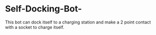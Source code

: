 # Self-Docking-Bot-
This bot can dock itself to a charging station and make a 2 point contact with a socket to charge itself.
